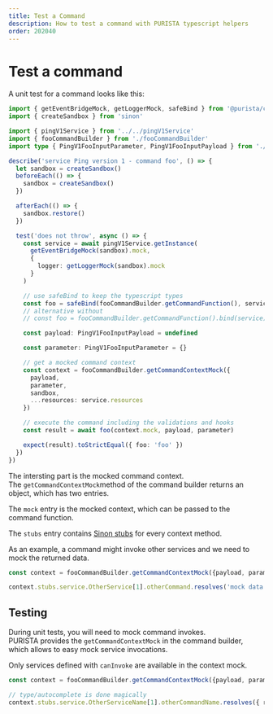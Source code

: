 ```yaml
---
title: Test a Command
description: How to test a command with PURISTA typescript helpers
order: 202040
---
```


# Test a command

A unit test for a command looks like this:

```typescript
import { getEventBridgeMock, getLoggerMock, safeBind } from '@purista/core'
import { createSandbox } from 'sinon'

import { pingV1Service } from '../../pingV1Service'
import { fooCommandBuilder } from './fooCommandBuilder'
import type { PingV1FooInputParameter, PingV1FooInputPayload } from './types'

describe('service Ping version 1 - command foo', () => {
  let sandbox = createSandbox()
  beforeEach(() => {
    sandbox = createSandbox()
  })

  afterEach(() => {
    sandbox.restore()
  })

  test('does not throw', async () => {
    const service = await pingV1Service.getInstance(
      getEventBridgeMock(sandbox).mock, 
      { 
        logger: getLoggerMock(sandbox).mock 
      }
    )

    // use safeBind to keep the typescript types
    const foo = safeBind(fooCommandBuilder.getCommandFunction(), service)
    // alternative without
    // const foo = fooCommandBuilder.getCommandFunction().bind(service)

    const payload: PingV1FooInputPayload = undefined

    const parameter: PingV1FooInputParameter = {}

    // get a mocked command context
    const context = fooCommandBuilder.getCommandContextMock({
      payload,
      parameter,
      sandbox,
      ...resources: service.resources
    })

    // execute the command including the validations and hooks
    const result = await foo(context.mock, payload, parameter)

    expect(result).toStrictEqual({ foo: 'foo' })
  })
})
```

The intersting part is the mocked command context.  
The `getCommandContextMock`method of the command builder returns an object, which has two entries.

The `mock` entry is the mocked context, which can be passed to the command function.

The `stubs` entry contains [Sinon stubs](https://sinonjs.org/releases/latest/stubs/) for every context method.  

As an example, a command might invoke other services and we need to mock the returned data.

```typescript
const context = fooCommandBuilder.getCommandContextMock({payload, parameter, sandbox})

context.stubs.service.OtherService[1].otherCommand.resolves('mock data')
```

## Testing

During unit tests, you will need to mock command invokes.  
PURISTA provides the `getCommandContextMock` in the command builder, which allows to easy mock service invocations.

Only services defined with `canInvoke` are available in the context mock.

```typescript
const context = fooCommandBuilder.getCommandContextMock({payload, parameter, sandbox})

// type/autocomplete is done magically
context.stubs.service.OtherServiceName[1].otherCommandName.resolves({ resultValue: 'the mocked value })
```
